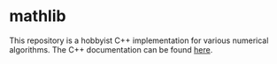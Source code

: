 # mathlib
This repository is a hobbyist C++ implementation for various numerical algorithms. The C++ documentation can be found [here](https://quantophile.github.io/mathlib/api-doc/).
